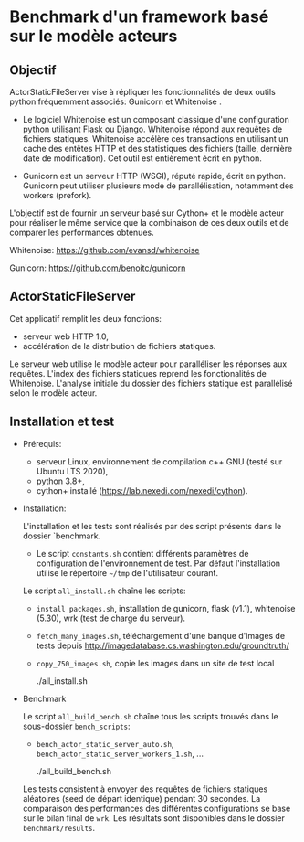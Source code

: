 # Benchmark d'un framework basé sur le modèle acteurs

## Objectif

ActorStaticFileServer vise à répliquer les fonctionnalités de deux outils python fréquemment associés: Gunicorn et Whitenoise .

- Le logiciel Whitenoise est un composant classique d'une configuration python utilisant Flask ou Django. Whitenoise répond aux requêtes de fichiers statiques. Whitenoise accélère ces transactions en utilisant un cache des entêtes HTTP et des statistiques des fichiers (taille, dernière date de modification). Cet outil est entièrement écrit en python.

- Gunicorn est un serveur HTTP (WSGI), réputé rapide, écrit en python. Gunicorn peut utiliser plusieurs mode de parallélisation, notamment des workers (prefork).

L'objectif est de fournir un serveur basé sur Cython+ et le modèle acteur pour réaliser le même service que la combinaison de ces deux outils et de comparer les performances obtenues.

Whitenoise: https://github.com/evansd/whitenoise

Gunicorn: https://github.com/benoitc/gunicorn


## ActorStaticFileServer

Cet applicatif remplit les deux fonctions:

  - serveur web HTTP 1.0,
  - accélération de la distribution de fichiers statiques.

Le serveur web utilise le modèle acteur pour paralléliser les réponses aux requêtes.
L'index des fichiers statiques reprend les fonctionalités de Whitenoise. L'analyse initiale du dossier des fichiers statique est parallélisé selon le modèle acteur.


## Installation et test

- Prérequis:
    - serveur Linux, environnement de compilation c++ GNU (testé sur Ubuntu LTS 2020),
    - python 3.8+,
    - cython+ installé (https://lab.nexedi.com/nexedi/cython).


- Installation:

  L'installation et les tests sont réalisés par des script présents dans le dossier `benchmark.

  - Le script `constants.sh` contient différents paramètres de configuration de l'environnement de test. Par défaut l'installation utilise le répertoire `~/tmp` de l'utilisateur courant.

  Le script `all_install.sh` chaîne les scripts:

  - `install_packages.sh`, installation de gunicorn, flask (v1.1), whitenoise (5.30), wrk (test de charge du serveur).
  - `fetch_many_images.sh`, téléchargement d'une banque d'images de tests depuis http://imagedatabase.cs.washington.edu/groundtruth/
  - `copy_750_images.sh`, copie les images dans un site de test local


     ./all_install.sh


- Benchmark

  Le script `all_build_bench.sh` chaîne tous les scripts trouvés dans le sous-dossier `bench_scripts`:

  - `bench_actor_static_server_auto.sh`, `bench_actor_static_server_workers_1.sh`, ...


     ./all_build_bench.sh


  Les tests consistent à envoyer des requêtes de fichiers statiques aléatoires (seed de départ identique) pendant 30 secondes. La comparaison des performances des différentes configurations se base sur le bilan final de `wrk`. Les résultats sont disponibles dans le dossier `benchmark/results`.
